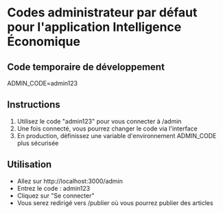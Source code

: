 # Codes administrateur par défaut pour l'application Intelligence Économique

## Code temporaire de développement
ADMIN_CODE=admin123

## Instructions
1. Utilisez le code "admin123" pour vous connecter à /admin
2. Une fois connecté, vous pourrez changer le code via l'interface
3. En production, définissez une variable d'environnement ADMIN_CODE plus sécurisée

## Utilisation
- Allez sur http://localhost:3000/admin
- Entrez le code : admin123
- Cliquez sur "Se connecter"
- Vous serez redirigé vers /publier où vous pourrez publier des articles